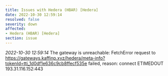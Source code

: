 ```yaml
---
title: Issues with Hedera (HBAR) [Hedera]
date: 2022-10-30 12:59:14
resolved: false
severity: down
affected:
- Hedera (HBAR) [Hedera]
section: issue
---
```


*2022-10-30 12:59:14* The gateway is unreachable: FetchError request to https://gateways.kaffinp.xyz/hedera/meta-info?tokenId=tti_1d0df1e636c9cb8ffecf535e failed, reason: connect ETIMEDOUT 193.31.116.152:443
